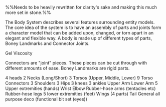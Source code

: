 %%Needs to be heavily rewritten for clarity's sake and making this much more set in stone.%%

The Body System describes several features surrounding entity models. The core idea of the system is to have an assembly of parts and joints form a character model that can be added upon, changed, or torn apart in an elegant and flexible way. A body is made up of different types of parts, Boney Landmarks and Connector Joints. 

Gel Viscosity

Connectors are "joint" pieces. These pieces can be cut through with different amounts of ease. Boney Landmarks are rigid parts.

4 heads
2 Necks (Long/Short)
3 Torsos (Upper, Middle, Lower)
9 Torso Connectors
3 Shoulders
3 Hips 
3 knees
3 ankles
Upper Arm
Lower Arm
5 Upper extremities (hands) 
Wrist 
Elbow
Rubber-hose arms (tentacles etc) 
Rubber-hose legs
5 lower extremities (feet)
Wings (4 parts)
Tail
General all purpose deco (functional bit set (eyes)) 

